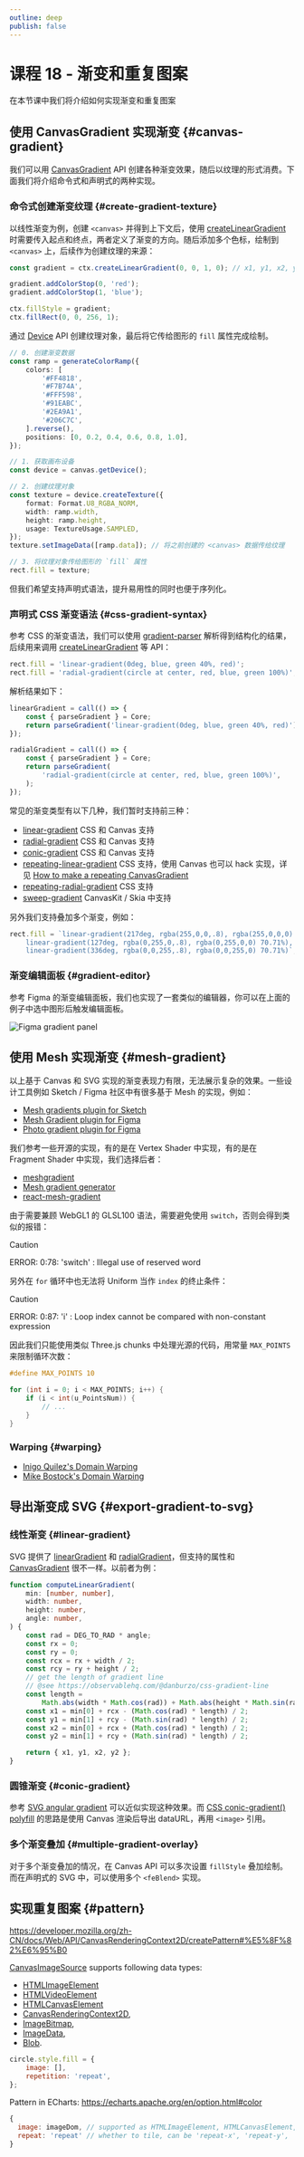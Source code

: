 ```yaml
---
outline: deep
publish: false
---
```


<script setup>
import Gradient from '../../components/Gradient.vue';
import MeshGradient from '../../components/MeshGradient.vue';
import DeclarativeGradient from '../../components/DeclarativeGradient.vue';
</script>

# 课程 18 - 渐变和重复图案

在本节课中我们将介绍如何实现渐变和重复图案

## 使用 CanvasGradient 实现渐变 {#canvas-gradient}

我们可以用 [CanvasGradient] API 创建各种渐变效果，随后以纹理的形式消费。下面我们将介绍命令式和声明式的两种实现。

### 命令式创建渐变纹理 {#create-gradient-texture}

以线性渐变为例，创建 `<canvas>` 并得到上下文后，使用 [createLinearGradient] 时需要传入起点和终点，两者定义了渐变的方向。随后添加多个色标，绘制到 `<canvas>` 上，后续作为创建纹理的来源：

```ts
const gradient = ctx.createLinearGradient(0, 0, 1, 0); // x1, y1, x2, y2

gradient.addColorStop(0, 'red');
gradient.addColorStop(1, 'blue');

ctx.fillStyle = gradient;
ctx.fillRect(0, 0, 256, 1);
```

通过 [Device] API 创建纹理对象，最后将它传给图形的 `fill` 属性完成绘制。

```ts
// 0. 创建渐变数据
const ramp = generateColorRamp({
    colors: [
        '#FF4818',
        '#F7B74A',
        '#FFF598',
        '#91EABC',
        '#2EA9A1',
        '#206C7C',
    ].reverse(),
    positions: [0, 0.2, 0.4, 0.6, 0.8, 1.0],
});

// 1. 获取画布设备
const device = canvas.getDevice();

// 2. 创建纹理对象
const texture = device.createTexture({
    format: Format.U8_RGBA_NORM,
    width: ramp.width,
    height: ramp.height,
    usage: TextureUsage.SAMPLED,
});
texture.setImageData([ramp.data]); // 将之前创建的 <canvas> 数据传给纹理

// 3. 将纹理对象传给图形的 `fill` 属性
rect.fill = texture;
```

<Gradient />

但我们希望支持声明式语法，提升易用性的同时也便于序列化。

### 声明式 CSS 渐变语法 {#css-gradient-syntax}

参考 CSS 的渐变语法，我们可以使用 [gradient-parser] 解析得到结构化的结果，后续用来调用 [createLinearGradient] 等 API：

```ts
rect.fill = 'linear-gradient(0deg, blue, green 40%, red)';
rect.fill = 'radial-gradient(circle at center, red, blue, green 100%)';
```

解析结果如下：

```js eval code=false
linearGradient = call(() => {
    const { parseGradient } = Core;
    return parseGradient('linear-gradient(0deg, blue, green 40%, red)');
});
```

```js eval code=false
radialGradient = call(() => {
    const { parseGradient } = Core;
    return parseGradient(
        'radial-gradient(circle at center, red, blue, green 100%)',
    );
});
```

常见的渐变类型有以下几种，我们暂时支持前三种：

-   [linear-gradient] CSS 和 Canvas 支持
-   [radial-gradient] CSS 和 Canvas 支持
-   [conic-gradient] CSS 和 Canvas 支持
-   [repeating-linear-gradient] CSS 支持，使用 Canvas 也可以 hack 实现，详见 [How to make a repeating CanvasGradient]
-   [repeating-radial-gradient] CSS 支持
-   [sweep-gradient] CanvasKit / Skia 中支持

<DeclarativeGradient />

另外我们支持叠加多个渐变，例如：

```ts
rect.fill = `linear-gradient(217deg, rgba(255,0,0,.8), rgba(255,0,0,0) 70.71%),
    linear-gradient(127deg, rgba(0,255,0,.8), rgba(0,255,0,0) 70.71%),
    linear-gradient(336deg, rgba(0,0,255,.8), rgba(0,0,255,0) 70.71%)`;
```

### 渐变编辑面板 {#gradient-editor}

参考 Figma 的渐变编辑面板，我们也实现了一套类似的编辑器，你可以在上面的例子中选中图形后触发编辑面板。

![Figma gradient panel](/figma-gradient-panel.png)

## 使用 Mesh 实现渐变 {#mesh-gradient}

以上基于 Canvas 和 SVG 实现的渐变表现力有限，无法展示复杂的效果。一些设计工具例如 Sketch / Figma 社区中有很多基于 Mesh 的实现，例如：

-   [Mesh gradients plugin for Sketch]
-   [Mesh Gradient plugin for Figma]
-   [Photo gradient plugin for Figma]

我们参考一些开源的实现，有的是在 Vertex Shader 中实现，有的是在 Fragment Shader 中实现，我们选择后者：

-   [meshgradient]
-   [Mesh gradient generator]
-   [react-mesh-gradient]

<MeshGradient />

由于需要兼顾 WebGL1 的 GLSL100 语法，需要避免使用 `switch`，否则会得到类似的报错：

> [!CAUTION]
> ERROR: 0:78: 'switch' : Illegal use of reserved word

另外在 `for` 循环中也无法将 Uniform 当作 `index` 的终止条件：

> [!CAUTION]
> ERROR: 0:87: 'i' : Loop index cannot be compared with non-constant expression

因此我们只能使用类似 Three.js chunks 中处理光源的代码，用常量 `MAX_POINTS` 来限制循环次数：

```glsl
#define MAX_POINTS 10

for (int i = 0; i < MAX_POINTS; i++) {
    if (i < int(u_PointsNum)) {
        // ...
    }
}
```

### Warping {#warping}

-   [Inigo Quilez's Domain Warping]
-   [Mike Bostock's Domain Warping]

## 导出渐变成 SVG {#export-gradient-to-svg}

### 线性渐变 {#linear-gradient}

SVG 提供了 [linearGradient] 和 [radialGradient]，但支持的属性和 [CanvasGradient] 很不一样。以前者为例：

```ts
function computeLinearGradient(
    min: [number, number],
    width: number,
    height: number,
    angle: number,
) {
    const rad = DEG_TO_RAD * angle;
    const rx = 0;
    const ry = 0;
    const rcx = rx + width / 2;
    const rcy = ry + height / 2;
    // get the length of gradient line
    // @see https://observablehq.com/@danburzo/css-gradient-line
    const length =
        Math.abs(width * Math.cos(rad)) + Math.abs(height * Math.sin(rad));
    const x1 = min[0] + rcx - (Math.cos(rad) * length) / 2;
    const y1 = min[1] + rcy - (Math.sin(rad) * length) / 2;
    const x2 = min[0] + rcx + (Math.cos(rad) * length) / 2;
    const y2 = min[1] + rcy + (Math.sin(rad) * length) / 2;

    return { x1, y1, x2, y2 };
}
```

### 圆锥渐变 {#conic-gradient}

参考 [SVG angular gradient] 可以近似实现这种效果。而 [CSS conic-gradient() polyfill] 的思路是使用 Canvas 渲染后导出 dataURL，再用 `<image>` 引用。

### 多个渐变叠加 {#multiple-gradient-overlay}

对于多个渐变叠加的情况，在 Canvas API 可以多次设置 `fillStyle` 叠加绘制。而在声明式的 SVG 中，可以使用多个 `<feBlend>` 实现。

## 实现重复图案 {#pattern}

<https://developer.mozilla.org/zh-CN/docs/Web/API/CanvasRenderingContext2D/createPattern#%E5%8F%82%E6%95%B0>

[CanvasImageSource](https://developer.mozilla.org/zh-CN/docs/Web/API/CanvasImageSource) supports following data types:

-   [HTMLImageElement](https://developer.mozilla.org/zh-CN/docs/Web/API/HTMLImageElement)
-   [HTMLVideoElement](https://developer.mozilla.org/zh-CN/docs/Web/API/HTMLVideoElement)
-   [HTMLCanvasElement](https://developer.mozilla.org/zh-CN/docs/Web/API/HTMLCanvasElement)
-   [CanvasRenderingContext2D](https://developer.mozilla.org/zh-CN/docs/Web/API/CanvasRenderingContext2D),
-   [ImageBitmap](https://developer.mozilla.org/zh-CN/docs/Web/API/ImageBitmap),
-   [ImageData](https://developer.mozilla.org/zh-CN/docs/Web/API/ImageData),
-   [Blob](https://developer.mozilla.org/zh-CN/docs/Web/API/Blob).

```js
circle.style.fill = {
    image: [],
    repetition: 'repeat',
};
```

Pattern in ECharts: <https://echarts.apache.org/en/option.html#color>

```js
{
  image: imageDom, // supported as HTMLImageElement, HTMLCanvasElement, but not path string of SVG
  repeat: 'repeat' // whether to tile, can be 'repeat-x', 'repeat-y', 'no-repeat'
}
```

[CanvasGradient]: https://developer.mozilla.org/en-US/docs/Web/API/CanvasGradient
[Device]: /zh/reference/canvas#getdevice
[linear-gradient]: https://developer.mozilla.org/zh-CN/docs/Web/CSS/gradient/linear-gradient
[radial-gradient]: https://developer.mozilla.org/zh-CN/docs/Web/CSS/gradient/radial-gradient
[repeating-linear-gradient]: https://developer.mozilla.org/zh-CN/docs/Web/CSS/gradient/repeating-linear-gradient
[repeating-radial-gradient]: https://developer.mozilla.org/en-US/docs/Web/CSS/gradient/repeating-radial-gradient
[conic-gradient]: https://developer.mozilla.org/zh-CN/docs/Web/CSS/gradient/conic-gradient
[sweep-gradient]: https://stackoverflow.com/questions/44912075/sweep-gradient-what-it-is-and-its-examples
[gradient-parser]: https://github.com/rafaelcaricio/gradient-parser
[Mesh gradients plugin for Sketch]: https://www.meshgradients.com/
[Mesh Gradient plugin for Figma]: https://www.figma.com/community/plugin/958202093377483021/mesh-gradient
[Photo gradient plugin for Figma]: https://www.figma.com/community/plugin/1438020299097238961/photo-gradient
[meshgradient]: https://meshgradient.com/
[Mesh gradient generator]: https://kevingrajeda.github.io/meshGradient/
[react-mesh-gradient]: https://github.com/JohnnyLeek1/React-Mesh-Gradient
[Inigo Quilez's Domain Warping]: https://iquilezles.org/articles/warp/
[Mike Bostock's Domain Warping]: https://observablehq.com/@mbostock/domain-warping
[linearGradient]: https://developer.mozilla.org/zh-CN/docs/Web/SVG/Element/linearGradient
[radialGradient]: https://developer.mozilla.org/zh-CN/docs/Web/SVG/Element/radialGradient
[createLinearGradient]: https://developer.mozilla.org/zh-CN/docs/Web/API/CanvasRenderingContext2D/createLinearGradient
[SVG angular gradient]: https://stackoverflow.com/questions/2465405/svg-angular-gradient
[How to make a repeating CanvasGradient]: https://stackoverflow.com/questions/56398519/how-to-make-a-repeating-canvasgradient
[CSS conic-gradient() polyfill]: https://projects.verou.me/conic-gradient/
